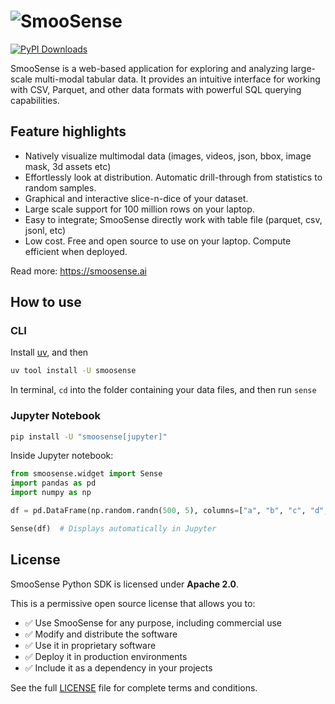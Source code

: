 # ![SmooSense](https://cdn.smoosense.ai/SmooSense-dark.svg)

[![PyPI Downloads](https://static.pepy.tech/personalized-badge/smoosense?period=total&units=INTERNATIONAL_SYSTEM&left_color=BLACK&right_color=GREEN&left_text=downloads)](https://pepy.tech/projects/smoosense)



SmooSense is a web-based application for exploring and analyzing large-scale multi-modal tabular data. 
It provides an intuitive interface for working with CSV, Parquet, and other data formats with powerful SQL querying capabilities.


## Feature highlights
- Natively visualize multimodal data (images, videos, json, bbox, image mask, 3d assets etc)
- Effortlessly look at distribution. Automatic drill-through from statistics to random samples.
- Graphical and interactive slice-n-dice of your dataset.
- Large scale support for 100 million rows on your laptop.
- Easy to integrate; SmooSense directly work with table file (parquet, csv, jsonl, etc)
- Low cost. Free and open source to use on your laptop. Compute efficient when deployed.

Read more: <https://smoosense.ai>

## How to use
### CLI
Install [uv](https://docs.astral.sh/uv/#highlights), and then
```bash
uv tool install -U smoosense
```
In terminal, `cd` into the folder containing your data files, and then run `sense`

### Jupyter Notebook
```bash
pip install -U "smoosense[jupyter]"
```
Inside Jupyter notebook:
```python
from smoosense.widget import Sense
import pandas as pd
import numpy as np

df = pd.DataFrame(np.random.randn(500, 5), columns=["a", "b", "c", "d", "e"])

Sense(df)  # Displays automatically in Jupyter
```

## License

SmooSense Python SDK is licensed under **Apache 2.0**.

This is a permissive open source license that allows you to:
- ✅ Use SmooSense for any purpose, including commercial use
- ✅ Modify and distribute the software
- ✅ Use it in proprietary software
- ✅ Deploy it in production environments
- ✅ Include it as a dependency in your projects

See the full [LICENSE](LICENSE) file for complete terms and conditions.
